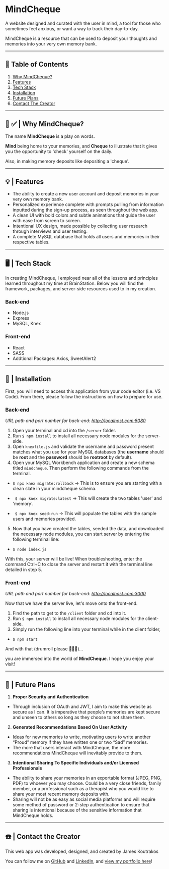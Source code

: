 # **MindCheque**

A website designed and curated with the user in mind, a tool for those who sometimes feel anxious, or want a way to track their day-to-day.

MindCheque is a resource that can be used to deposit your thoughts and memories into your very own memory bank.

---

## 📓 Table of Contents

1. [Why MindCheque?](#why)
2. [Features](#features)
3. [Tech Stack](#tech)
4. [Installation](#install)
5. [Future Plans](#future)
6. [Contact The Creator](#contact)

---

<a name="why"></a>

## **🧠 ✅ | Why MindCheque?**

The name **MindCheque** is a play on words.

**Mind** being home to your memories, and **Cheque** to illustrate that it gives you the opportunity to 'check' yourself on the daily.

Also, in making memory deposits like depositing a 'cheque'.

---

<a name="features"></a>

## **💡 | Features**

- The ability to create a new user account and deposit memories in your very own memory bank.
- Personalized experience complete with prompts pulling from information inputted during the sign-up process, as seen throughout the web app.
- A clean UI with bold colors and subtle animations that guide the user with ease from screen to screen.
- Intentional UX design, made possible by collecting user research through interviews and user testing.
- A complete MySQL database that holds all users and memories in their respective tables.

---

<a name="tech"></a>

## **🖥 | Tech Stack**

In creating MindCheque, I employed near all of the lessons and principles learned throughout my time at BrainStation. Below you will find the framework, packages, and server-side resources used to in my creation.

### **Back-end**

- Node.js
- Express
- MySQL, Knex

### **Front-end**

- React
- SASS
- Addtional Packages: Axios, SweetAlert2

---

<a name="install"></a>

## **💾 | Installation**

First, you will need to access this application from your code editor (i.e. VS Code). From there, please follow the instructions on how to prepare for use.

### **Back-end**

_URL path and port number for back-end: http://localhost.com:8080_

1. Open your terminal and cd into the `/server` folder.
2. Run `$ npm install` to install all necessary node modules for the server-side.
3. Open `knexfile.js` and validate the username and password present matches what you use for your MySQL databases (the **username** should be **root** and the **password** should be **rootroot** by default).
4. Open your MySQL Workbench application and create a new schema titled `mindcheque`. Then perform the following commands from the terminal.

- `$ npx knex migrate:rollback` -> This is to ensure you are starting with a clean slate in your mindcheque schema.

- ` $ npx knex migrate:latest` -> This will create the two tables 'user' and 'memory'.

- ` $ npx knex seed:run` -> This will populate the tables with the sample users and memories provided.

5. Now that you have created the tables, seeded the data, and downloaded the necessary node modules, you can start server by entering the following terminal line:

- `$ node index.js`

With this, your server will be live! When troubleshooting, enter the command Ctrl+C to close the server and restart it with the terminal line detailed in step 5.

### **Front-end**

_URL path and port number for back-end: http://localhost.com:3000_

Now that we have the server live, let's move onto the front-end.

1. Find the path to get to the `/client` folder and cd into it.
2. Run `$ npm install` to install all necessary node modules for the client-side.
3. Simply run the following line into your terminal while in the client folder,

- `$ npm start`

And with that (drumroll please 🥁🥁🥁)...

you are immersed into the world of **MindCheque**. I hope you enjoy your visit!

---

<a name="future"></a>

## **🔮 | Future Plans**

1. **Proper Security and Authentication**

- Through inclusion of OAuth and JWT, I aim to make this website as secure as I can. It is imperative that people’s memories are kept secure and unseen to others so long as they choose to not share them.

2. **Generated Recommendations Based On User Activity**

- Ideas for new memories to write, motivating users to write another “Proud” memory if they have written one or two “Sad” memories.
- The more that users interact with MindCheque, the more recommendations MindCheque will inevitably provide to them.

3. **Intentional Sharing To Specific Individuals and/or Licensed Professionals**

- The ability to share your memories in an exportable format (JPEG, PNG, PDF) to whoever you may choose. Could be a very close friends, family member, or a professional such as a therapist who you would like to share your most recent memory deposits with.
- Sharing will not be as easy as social media platforms and will require some method of password or 2-step authentication to ensure that sharing is intentional because of the sensitive information that MindCheque holds.

---

<a name="contact"></a>

## **☎️ | Contact the Creator**

This web app was developed, designed, and created by James Koutrakos

You can follow me on [GitHub](https://github.com/jameskoutrakos) and [LinkedIn](https://www.linkedin.com/in/jameskoutrakos/), and [view my portfolio here](https://www.jameskoutrakos.com)!
